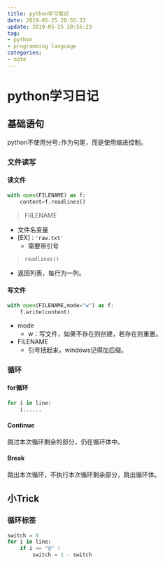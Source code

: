 ```yaml
---
title: python学习笔记
date: 2019-05-25 20:55:23
update: 2019-05-25 20:55:23
tag:
- python
- programming language
categories:
- note
---
```


# python学习日记

## 基础语句

python不使用分号`;`作为句尾，而是使用缩进控制。

<!-- more -->

### 文件读写

#### 读文件

```python
with open(FILENAME) as f:
	content=f.readlines()
```

> FIILENAME

* 文件名变量
* [EX] : `'raw.txt'`
  * 需要带引号

> `readlines()`

* 返回列表，每行为一列。

#### 写文件

```python
with open(FILENAME,mode="w") as f:
    f.write(content)
```

* mode
  * w：写文件，如果不存在则创建，若存在则重置。
* FILENAME
  * 引号括起来，windows记得加后缀。

### 循环

#### for循环

```python
for i in line:
    i......
```

#### Continue

跳过本次循环剩余的部分，仍在循环体中。

#### Break

跳出本次循环，不执行本次循环剩余部分，跳出循环体。

## 小Trick

### 循环标签

```python
switch = 0
for i in line:
    if i == "@" :
        switch = 1 - switch 
```



